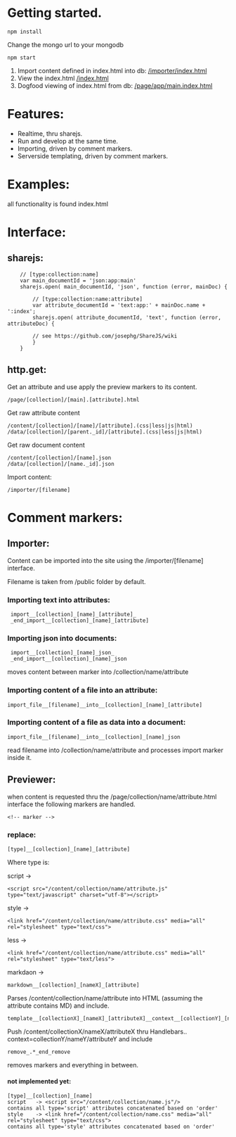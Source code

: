 # Getting started.

    npm install

Change the mongo url to your mongodb

    npm start


1. Import content defined in index.html into db:
    [/importer/index.html](http://localhost:8000/importer/index.html)
1. View the index.html
    [/index.html](http://localhost:8000/index.html)
1. Dogfood viewing of index.html from db:
    [/page/app/main.index.html](http://localhost:8000/page/app/main.index.html)


# Features:

* Realtime, thru sharejs.
* Run and develop at the same time.
* Importing, driven by comment markers.
* Serverside templating, driven by comment markers.


# Examples:

all functionality is found index.html


# Interface:

## sharejs:

        // [type:collection:name]
        var main_documentId = 'json:app:main'
        sharejs.open( main_documentId, 'json', function (error, mainDoc) {

            // [type:collection:name:attribute]
            var attribute_documentId = 'text:app:' + mainDoc.name + ':index';
            sharejs.open( attribute_documentId, 'text', function (error, attributeDoc) {

            // see https://github.com/josephg/ShareJS/wiki
            }
        }

## http.get:

Get an attribute and use apply the preview markers to its content.

    /page/[collection]/[main].[attribute].html


Get raw attribute content

    /content/[collection]/[name]/[attribute].(css|less|js|html)
    /data/[collection]/[parent._id]/[attribute].(css|less|js|html)

Get raw document content

    /content/[collection]/[name].json
    /data/[collection]/[name._id].json

Import content:

    /importer/[filename]


# Comment markers:

## Importer:

Content can be imported into the site using the /importer/[filename] interface.

Filename is taken from /public folder by default.

### Importing text into attributes:

     import__[collection]_[name]_[attribute]_
     _end_import__[collection]_[name]_[attribute]

### Importing json into documents:

     import__[collection]_[name]_json_
     _end_import__[collection]_[name]_json

moves content between marker into /collection/name/attribute


### Importing content of a file into an attribute:

    import_file__[filename]__into__[collection]_[name]_[attribute]


### Importing content of a file as data into a document:

    import_file__[filename]__into__[collection]_[name]_json

read filename into /collection/name/attribute and processes import marker inside it.


## Previewer:

when content is requested thru the /page/collection/name/attribute.html interface
the following markers are handled.

    <!-- marker -->

### replace:

    [type]__[collection]_[name]_[attribute]

Where type is:

script   ->

    <script src="/content/collection/name/attribute.js" type="text/javascript" charset="utf-8"></script>

style    ->

    <link href="/content/collection/name/attribute.css" media="all" rel="stylesheet" type="text/css">


less    ->

    <link href="/content/collection/name/attribute.css" media="all" rel="stylesheet" type="text/less">


markdaon ->

    markdown__[collection]_[nameX]_[attribute]

Parses /content/collection/name/attribute into HTML (assuming the attribute contains MD) and include.


    template__[collectionX]_[nameX]_[attributeX]__context__[collectionY]_[nameY]

Push /content/collectionX/nameX/attributeX thru Handlebars.. context=collectionY/nameY/attributeY and include


    remove_.*_end_remove

removes markers and everything in between.


#### not implemented yet:

    [type]__[collection]_[name]
    script   -> <script src="/content/collection/name.js"/>
    contains all type='script' attributes concatenated based on 'order'
    style    -> <link href="/content/collection/name.css" media="all" rel="stylesheet" type="text/css">
    contains all type='style' attributes concatenated based on 'order'
